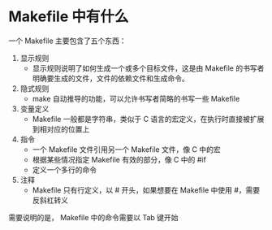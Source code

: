 # Makefile 中有什么

一个 Makefile 主要包含了五个东西：
1. 显示规则
    + 显示规则说明了如何生成一个或多个目标文件，这是由 Makefile 的书写者明确要生成的文件，文件的依赖文件和生成命令。
2. 隐式规则
    + make 自动推导的功能，可以允许书写者简略的书写一些 Makefile
3. 变量定义
    + Makefile 一般都是字符串，类似于 C 语言的宏定义，在执行时直接被扩展到相对应的位置上
4. 指令
    + 一个 Makefile 文件引用另一个 Makefile 文件，像 C 中的宏
    + 根据某些情况指定 Makefile 有效的部分，像 C 中的 #if
    + 定义一个多行的命令
5. 注释
    + Makefile 只有行定义，以 # 开头，如果想要在 Makefile 中使用 #，需要反斜杠转义

需要说明的是， Makefile 中的命令需要以 Tab 键开始